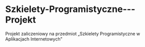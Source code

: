 # Szkielety-Programistyczne---Projekt
Projekt zaliczeniowy na przedmiot „Szkielety Programistyczne w Aplikacjach Internetowych”
